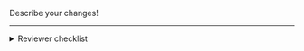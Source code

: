 Describe your changes!

---
<details>
    <summary>Reviewer checklist</summary>
    <ul>
        <li>Read PR description: a summary about the changes is required</li>
        <li>Changelog updated</li>
        <li>Documentation: docs/{Reference, Cli, ...}, Docker and cli help/usage</li>
        <li>Pulled branch, manually tested</li>
        <li>Verified requirements are met</li>
        <li>Reviewed the code</li>
        <li>Reviewed the related tests</li>
    </ul>
</details>
